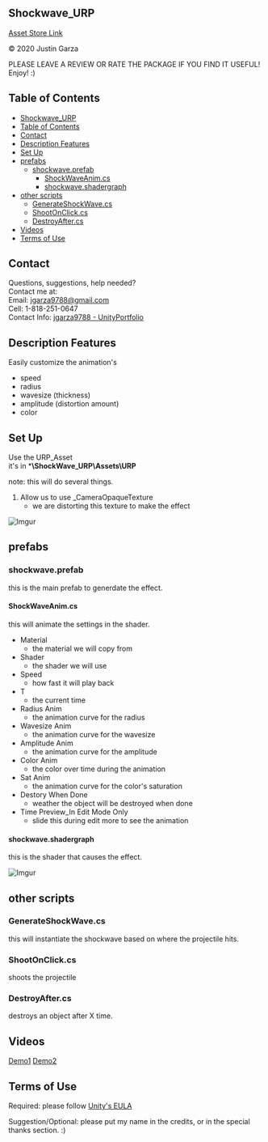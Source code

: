  Shockwave_URP
-------------------------------------
[Asset Store Link](http://u3d.as/1xYk)  

© 2020 Justin Garza

PLEASE LEAVE A REVIEW OR RATE THE PACKAGE IF YOU FIND IT USEFUL!
Enjoy! :)


## Table of Contents

<!-- TOC -->

- [Shockwave_URP](#shockwave_urp)
- [Table of Contents](#table-of-contents)
- [Contact](#contact)
- [Description Features](#description-features)
- [Set Up](#set-up)
- [prefabs](#prefabs)
    - [shockwave.prefab](#shockwaveprefab)
        - [ShockWaveAnim.cs](#shockwaveanimcs)
        - [shockwave.shadergraph](#shockwaveshadergraph)
- [other scripts](#other-scripts)
    - [GenerateShockWave.cs](#generateshockwavecs)
    - [ShootOnClick.cs](#shootonclickcs)
    - [DestroyAfter.cs](#destroyaftercs)
- [Videos](#videos)
- [Terms of Use](#terms-of-use)

<!-- /TOC -->

## Contact

Questions, suggestions, help needed?  
Contact me at:  
Email: jgarza9788@gmail.com  
Cell: 1-818-251-0647  
Contact Info: [jgarza9788 - UnityPortfolio](https://github.com/jgarza9788/UnityPortfolio)  


## Description Features

Easily customize the animation's
* speed
* radius
* wavesize (thickness)
* amplitude (distortion amount)
* color


## Set Up
Use the URP_Asset  
it's in ***\ShockWave_URP\Assets\URP**

note: this will do several things.
1. Allow us to use _CameraOpaqueTexture
    * we are distorting this texture to make the effect

![Imgur](https://i.imgur.com/HgPbaSN.png)

## prefabs

### shockwave.prefab
this is the main prefab to generdate the effect.

#### ShockWaveAnim.cs
this will animate the settings in the shader.

* Material
    * the material we will copy from
* Shader
    * the shader we will use
* Speed
    * how fast it will play back
* T
    * the current time
* Radius Anim
    * the animation curve for the radius
* Wavesize Anim
    * the animation curve for the wavesize
* Amplitude Anim
    * the animation curve for the amplitude
* Color Anim
    * the color over time during the animation
* Sat Anim
    * the animation curve for the color's saturation
* Destory When Done
    * weather the object will be destroyed when done
* Time Preview_In Edit Mode Only
    * slide this during edit more to see the animation


#### shockwave.shadergraph
this is the shader that causes the effect.

![Imgur](https://i.imgur.com/00rpXaa.png)

## other scripts

### GenerateShockWave.cs
this will instantiate the shockwave based on where the projectile hits.

### ShootOnClick.cs
shoots the projectile

### DestroyAfter.cs
destroys an object after X time.

## Videos
[Demo1](https://www.youtube.com/watch?v=lg5CAIxP-ww)
[Demo2](https://www.youtube.com/watch?v=Z_wAd-TFDAY)



## Terms of Use

Required:
please follow [Unity's EULA](https://unity3d.com/legal/as_terms) 

Suggestion/Optional:
please put my name in the credits, or in the special thanks section. :)  

